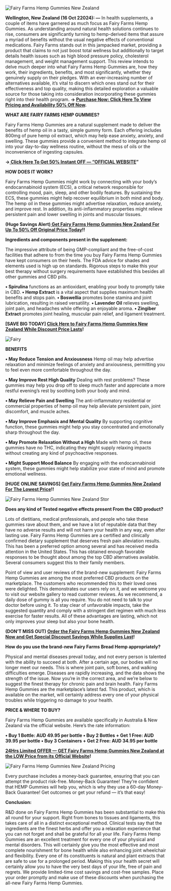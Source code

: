 

![Fairy Farms Hemp Gummies New Zealand](https://github.com/user-attachments/assets/eee12c11-ab81-454f-a8c3-8fec723a552a)



**Wellington, New Zealand (16 Oct 22024): —** In health supplements, a couple of items have garnered as much focus as Fairy Farms Hemp Gummies. As understanding around natural health solutions continues to rise, consumers are significantly turning to hemp-derived items that assure a myriad of benefits without the usual negative effects of conventional medications. Fairy Farms stands out in this jampacked market, providing a product that claims to not just boost total wellness but additionally to target details health issues such as high blood pressure policy, cholesterol management, and weight management support. This review intends to delve much deeper into what Fairy Farms Hemp Gummies are, how they work, their ingredients, benefits, and most significantly, whether they genuinely supply on their pledges. With an ever-increasing number of alternatives available, it’s vital to discern which ones stand out for their effectiveness and top quality, making this detailed exploration a valuable source for those taking into consideration incorporating these gummies right into their health program. **→ [Purchase Now: Click Here To View Pricing and Availability 50% Off Now](https://supplementcarts.com/fairy-farms-hemp-gummies-nz-official/).**


**WHAT ARE FAIRY FARMS HEMP GUMMIES?**

Fairy Farms Hemp Gummies are a natural supplement made to deliver the benefits of hemp oil in a tasty, simple gummy form. Each offering includes 800mg of pure hemp oil extract, which may help ease anxiety, anxiety, and swelling. These gummies provide a convenient method to integrate hemp oil into your day-to-day wellness routine, without the mess of oils or the inconvenience of ingesting capsules.


**→[ Click Here To Get 50% Instant OFF — “OFFICIAL WEBSITE](https://supplementcarts.com/fairy-farms-hemp-gummies-nz-official/)”**


**HOW DOES IT WORK?**

Fairy Farms Hemp Gummies might work by connecting with your body’s endocannabinoid system (ECS), a critical network responsible for controlling mood, pain, sleep, and other bodily features. By sustaining the ECS, these gummies might help recover equilibrium in both mind and body. The hemp oil in these gummies might advertise relaxation, reduce anxiety, and improve rest. In addition, its anti-inflammatory properties might relieve persistent pain and lower swelling in joints and muscular tissues.


**(Huge Savings Alert)[ Get Fairy Farms Hemp Gummies New Zealand For Up To 50% Off Original Price Today](https://supplementcarts.com/fairy-farms-hemp-gummies-nz-official/)!!**


**Ingredients and components present in the supplement:**


The impressive attribute of being GMP-compliant and the free-of-cost facilities that adhere to from the time you buy Fairy Farms Hemp Gummies have kept consumers on their heels. The FDA advice for shades and elements used is high up on standards. Rigorous steps to make this your best therapy without surgery requirements have established this besides all other gummies and CBD pills.

**•	Spirulina** functions as an antioxidant, enabling your body to promptly take in CBD.
**•	Hemp Extract** is a vital aspect that supplies maximum health benefits and stops pain.
**•	Boswellia** promotes bone stamina and joint lubrication, resulting in raised versatility.
**•	Lavender Oil** relieves swelling, joint pain, and headaches while offering an enjoyable aroma.
**•	Zingiber Extract** promotes joint healing, muscular pain relief, and ligament treatment.


**[SAVE BIG TODAY] [Click Here to Fairy Farms Hemp Gummies New Zealand While Discount Price Lasts](https://supplementcarts.com/fairy-farms-hemp-gummies-nz-official/)!**


![Fairy](https://github.com/user-attachments/assets/e489d5e7-1631-4788-910a-ee8e571fb15d)



**BENEFITS**

**•	May Reduce Tension and Anxiousness**
Hemp oil may help advertise relaxation and minimize feelings of anxiety and anxiousness, permitting you to feel even more comfortable throughout the day.

**•	May Improve Rest High Quality**
Dealing with rest problems? These gummies may help you drop off to sleep much faster and appreciate a more restful evening’s rest by soothing both your body and mind.

**•	May Relieve Pain and Swelling**
The anti-inflammatory residential or commercial properties of hemp oil may help alleviate persistent pain, joint discomfort, and muscle aches.

**•	May Improve Emphasis and Mental Quality**
By supporting cognitive function, these gummies might help you stay concentrated and emotionally sharp throughout the day.

**•	May Promote Relaxation Without a High**
Made with hemp oil, these gummies have no THC, indicating they might supply relaxing impacts without creating any kind of psychoactive responses.

**•	Might Support Mood Balance**
By engaging with the endocannabinoid system, these gummies might help stabilize your state of mind and promote emotional wellness.


**[HUGE ONLINE SAVINGS] [Get Fairy Farms Hemp Gummies New Zealand For The Lowest Price](https://supplementcarts.com/fairy-farms-hemp-gummies-nz-official/)!!**


![Fairy Farms Hemp Gummies New Zealand Stor](https://github.com/user-attachments/assets/2540aac4-1ec0-490e-8328-443bc3da3a3a)


**Does any kind of Tested negative effects present From the CBD product?**

Lots of dietitians, medical professionals, and people who take these gummies rave about them, and we have a lot of reputable data that they have no adverse results and will not harm your health in any way, even after lasting use. Fairy Farms Hemp Gummies are a certified and clinically confirmed dietary supplement that deserves fresh pain alleviation results. This has been a preferred option among several and has received media attention in the United States. This has obtained enough favorable responses to be thought about among the top CBD alternatives available. Several consumers suggest this to their family members.

Point of view and user reviews of the brand-new supplement:
Fairy Farms Hemp Gummies are among the most preferred CBD products on the marketplace. The customers who recommended this to their loved ones were delighted. This demonstrates our users rely on it, and we welcome you to visit our website gallery to read customer reviews. As we recommend, a daily dose of gummy is all you require. You do not need to talk to your doctor before using it. To stay clear of unfavorable impacts, take the suggested quantity and comply with a stringent diet regimen with much less exercise for faster results. All of these advantages are lasting, which not only improves your sleep but also your bone health.


**(DON’T MISS OUT) [Order the Fairy Farms Hemp Gummies New Zealand Now and Get Special Discount Savings While Supplies Last](https://supplementcarts.com/fairy-farms-hemp-gummies-nz-official/)!**


**How do you use the brand-new Fairy Farms Bread Hemp appropriately?**

Physical and mental diseases prevail today, and not every person is talented with the ability to succeed at both. After a certain age, our bodies will no longer meet our needs. This is where joint pain, soft bones, and walking difficulties emerge. Diseases are rapidly increasing, and the data shows the strength of the issue. Now you’re in the correct area, and we’re below to suggest the finest therapy for chronic pain and brain health. Fairy Farms Hemp Gummies are the marketplace’s latest fad. This product, which is available on the market, will certainly address every one of your physical troubles while triggering no damage to your health.


**PRICE & WHERE TO BUY?**

Fairy Farms Hemp Gummies are available specifically in Australia & New Zealand via the official website. Here’s the rate information:

**•	Buy 1 Bottle: AUD 49.95 per bottle
•	Buy 2 Bottles + Get 1 Free: AUD 39.95 per bottle
•	Buy 3 Containers + Get 2 Free: AUD 34.95 per bottle**


**[24Hrs Limited OFFER — GET Fairy Farms Hemp Gummies New Zealand at the LOW Price from its Official Website](https://supplementcarts.com/fairy-farms-hemp-gummies-nz-official/)!**


![Fairy Farms Hemp Gummies New Zealand Pricing](https://github.com/user-attachments/assets/bd852bdc-826a-4353-a228-b8b050326fb3)



Every purchase includes a money-back guarantee, ensuring that you can attempt the product risk-free.
Money-Back Guarantee! They’re confident that HEMP Gummies will help you, which is why they use a 60-day Money-Back Guarantee! Get outcomes or get your refund — it’s that easy!


**Conclusion:**

R&D done on Fairy Farms Hemp Gummies has been substantial to make this all round for your support. Right from bones to tissues and ligaments, this takes care of all in a distinct exceptional method. Clinical tests say that the ingredients are the finest herbs and offer you a relaxation experience that you can not forget and shall be grateful for all your life.
Fairy Farms Hemp Gummies are an excellent treatment for every one of your physical and mental disorders. This will certainly give you the most effective and most complete nourishment for bone health while also enhancing joint wheelchair and flexibility. Every one of its constituents is natural and plant extracts that are safe to use for a prolonged period. Making this your health secret will certainly allow you to have the very best days of your life, free of pain and regrets. We provide limited-time cost savings and cost-free samples. Place your order promptly and make use of these discounts when purchasing the all-new Fairy Farms Hemp Gummies.
